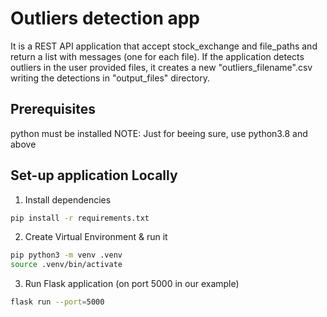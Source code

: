 # Outliers detection app

It is a REST API application that accept stock_exchange and file_paths and return a list with messages (one for each file).
If the application detects outliers in the user provided files, it creates a new "outliers_filename".csv writing the detections in "output_files" directory.

## Prerequisites

python must be installed
NOTE: Just for beeing sure, use python3.8 and above

## Set-up application Locally

1. Install dependencies
```bash
pip install -r requirements.txt
```

2. Create Virtual Environment & run it
```bash
pip python3 -m venv .venv
source .venv/bin/activate
```

3. Run Flask application (on port 5000 in our example)
```bash
flask run --port=5000
```